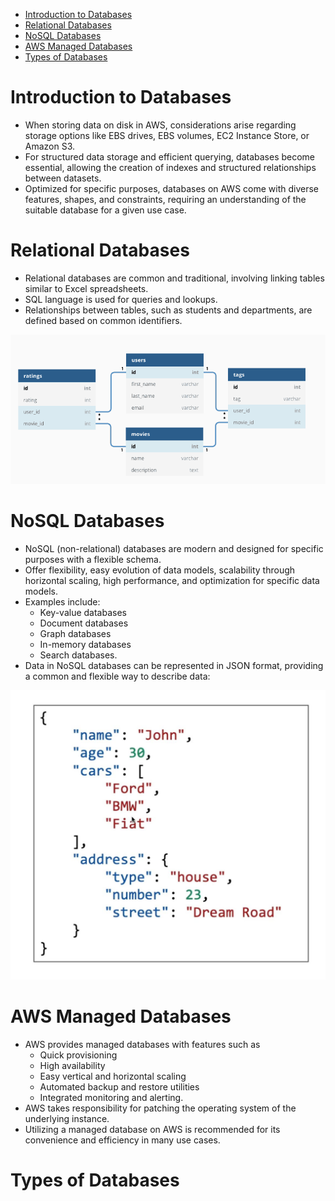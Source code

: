 - [Introduction to Databases](#introduction-to-databases)
- [Relational Databases](#relational-databases)
- [NoSQL Databases](#nosql-databases)
- [AWS Managed Databases](#aws-managed-databases)
- [Types of Databases](#types-of-databases)

# Introduction to Databases

- When storing data on disk in AWS, considerations arise regarding storage options like EBS drives, EBS volumes, EC2 Instance Store, or Amazon S3.
- For structured data storage and efficient querying, databases become essential, allowing the creation of indexes and structured relationships between datasets.
- Optimized for specific purposes, databases on AWS come with diverse features, shapes, and constraints, requiring an understanding of the suitable database for a given use case.

# Relational Databases

- Relational databases are common and traditional, involving linking tables similar to Excel spreadsheets.
- SQL language is used for queries and lookups.
- Relationships between tables, such as students and departments, are defined based on common identifiers.

![Relational](<../../readme-images/Databases/relational db.png>)

# NoSQL Databases

- NoSQL (non-relational) databases are modern and designed for specific purposes with a flexible schema.
- Offer flexibility, easy evolution of data models, scalability through horizontal scaling, high performance, and optimization for specific data models.
- Examples include: 
  - Key-value databases
  - Document databases
  - Graph databases
  - In-memory databases
  - Search databases.
- Data in NoSQL databases can be represented in JSON format, providing a common and flexible way to describe data:

![JSON](<../../readme-images/Databases/json format.jpeg>)

# AWS Managed Databases

- AWS provides managed databases with features such as 
  - Quick provisioning
  - High availability
  - Easy vertical and horizontal scaling
  - Automated backup and restore utilities
  - Integrated monitoring and alerting.
- AWS takes responsibility for patching the operating system of the underlying instance.
- Utilizing a managed database on AWS is recommended for its convenience and efficiency in many use cases.

# Types of Databases


